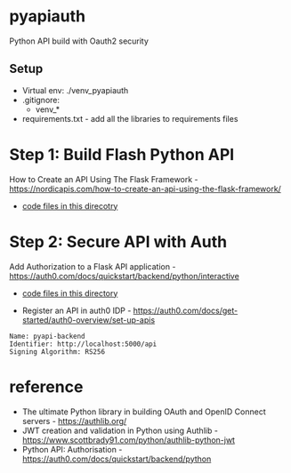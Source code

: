 # pyapiauth
Python API build with Oauth2 security

## Setup
- Virtual env: ./venv_pyapiauth
- .gitignore:
    - venv_*
- requirements.txt - add all the libraries to requirements files

# Step 1: Build Flash Python API

How to Create an API Using The Flask Framework - https://nordicapis.com/how-to-create-an-api-using-the-flask-framework/
- [code files in this direcotry](/simple-flask-api/)

# Step 2: Secure API with Auth
Add Authorization to a Flask API application - https://auth0.com/docs/quickstart/backend/python/interactive
- [code files in this directory](/backend-flask-api-auth/)

- Register an API in auth0 IDP - https://auth0.com/docs/get-started/auth0-overview/set-up-apis
``` shell
Name: pyapi-backend
Identifier: http://localhost:5000/api
Signing Algorithm: RS256
```



# reference
- The ultimate Python library in building OAuth and OpenID Connect servers - https://authlib.org/ 
- JWT creation and validation in Python using Authlib - https://www.scottbrady91.com/python/authlib-python-jwt
- Python API: Authorisation - https://auth0.com/docs/quickstart/backend/python